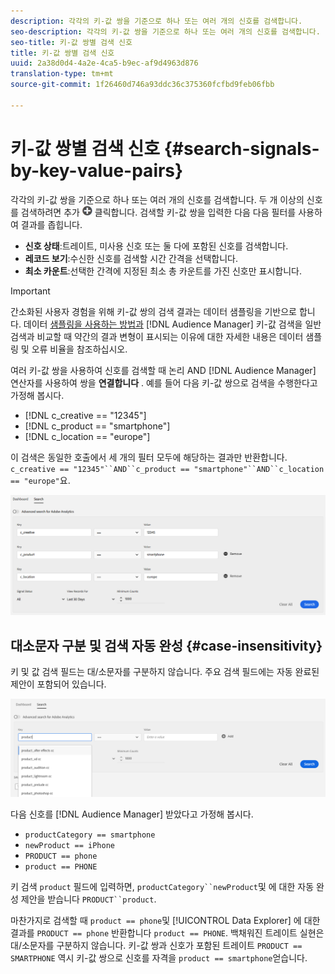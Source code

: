 ```yaml
---
description: 각각의 키-값 쌍을 기준으로 하나 또는 여러 개의 신호를 검색합니다.
seo-description: 각각의 키-값 쌍을 기준으로 하나 또는 여러 개의 신호를 검색합니다.
seo-title: 키-값 쌍별 검색 신호
title: 키-값 쌍별 검색 신호
uuid: 2a38d0d4-4a2e-4ca5-b9ec-af9d4963d876
translation-type: tm+mt
source-git-commit: 1f26460d746a93ddc36c375360fcfbd9feb06fbb

---
```



# 키-값 쌍별 검색 신호 {#search-signals-by-key-value-pairs}

각각의 키-값 쌍을 기준으로 하나 또는 여러 개의 신호를 검색합니다.
두 개 이상의 신호를 검색하려면 추가 ![단추를](assets/icon_add.png) 클릭합니다. 검색할 키-값 쌍을 입력한 다음 다음 필터를 사용하여 결과를 좁힙니다.

* **신호 상태**:트레이트, 미사용 신호 또는 둘 다에 포함된 신호를 검색합니다.
* **레코드 보기**:수신한 신호를 검색할 시간 간격을 선택합니다.
* **최소 카운트**:선택한 간격에 지정된 최소 총 카운트를 가진 신호만 표시합니다.

>[!IMPORTANT]
>
>간소화된 사용자 경험을 위해 키-값 쌍의 검색 결과는 데이터 샘플링을 기반으로 합니다. 데이터 [샘플링을 사용하는 방법과](/help/using/reporting/report-sampling.md) [!DNL Audience Manager] 키-값 검색을 일반 검색과 비교할 때 약간의 결과 변형이 표시되는 이유에 대한 자세한 내용은 데이터 샘플링 및 오류 비율을 참조하십시오.

여러 키-값 쌍을 사용하여 신호를 검색할 때 논리 AND [!DNL Audience Manager] 연산자를 사용하여 쌍을 **연결합니다** . 예를 들어 다음 키-값 쌍으로 검색을 수행한다고 가정해 봅시다.

* [!DNL c_creative == "12345"]
* [!DNL c_product == "smartphone"]
* [!DNL c_location == "europe"]

이 검색은 동일한 호출에서 세 개의 필터 모두에 해당하는 결과만 반환합니다. `c_creative == "12345"``AND``c_product == "smartphone"``AND``c_location == "europe"`요.

![](assets/signals-search.png)

## 대소문자 구분 및 검색 자동 완성 {#case-insensitivity}

키 및 값 검색 필드는 대/소문자를 구분하지 않습니다. 주요 검색 필드에는 자동 완료된 제안이 포함되어 있습니다.

![](assets/signal-search-suggestions.png)

다음 신호를 [!DNL Audience Manager] 받았다고 가정해 봅시다.

* `productCategory == smartphone`
* `newProduct == iPhone`
* `PRODUCT == phone`
* `product == PHONE`

키 검색 `product` 필드에 입력하면, `productCategory``newProduct`및 에 대한 자동 완성 제안을 받습니다 `PRODUCT``product`.

마찬가지로 검색할 때 `product == phone`및 [!UICONTROL Data Explorer] 에 대한 결과를 `PRODUCT == phone` 반환합니다 `product == PHONE`.
백채워진 트레이트 실현은 대/소문자를 구분하지 않습니다. 키-값 쌍과 신호가 포함된 트레이트 `PRODUCT == SMARTPHONE` 역시 키-값 쌍으로 신호를 자격을 `product == smartphone`얻습니다.